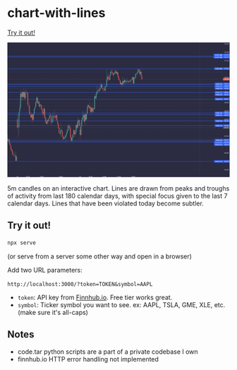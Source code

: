 # chart-with-lines

[Try it out!](https://jamesfulford.github.io/chart-with-lines/?token=&symbol=AAPL)

<img src="images/sample-chart.png">

5m candles on an interactive chart. Lines are drawn from peaks and troughs of activity from last 180 calendar days, with special focus given to the last 7 calendar days. Lines that have been violated today become subtler.

## Try it out!

```bash
npx serve
```

(or serve from a server some other way and open in a browser)

Add two URL parameters:

`http://localhost:3000/?token=TOKEN&symbol=AAPL`

- `token`: API key from [Finnhub.io](https://finnhub.io). Free tier works great.
- `symbol`: Ticker symbol you want to see. ex: AAPL, TSLA, GME, XLE, etc. (make sure it's all-caps)

## Notes

- code.tar python scripts are a part of a private codebase I own
- finnhub.io HTTP error handling not implemented
